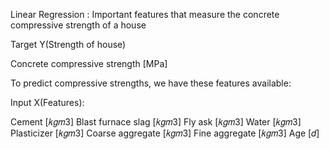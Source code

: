 Linear Regression : Important features that measure the concrete compressive strength of a house 

Target Y(Strength of house)

Concrete compressive strength [MPa]

To predict compressive strengths, we have these features available:

Input X(Features):

Cement [𝑘𝑔𝑚3]
Blast furnace slag [𝑘𝑔𝑚3]
Fly ask [𝑘𝑔𝑚3]
Water [𝑘𝑔𝑚3]
Plasticizer [𝑘𝑔𝑚3]
Coarse aggregate [𝑘𝑔𝑚3]
Fine aggregate [𝑘𝑔𝑚3]
Age [𝑑]
